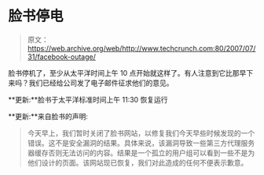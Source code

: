 # 脸书停电

> 原文：<https://web.archive.org/web/http://www.techcrunch.com:80/2007/07/31/facebook-outage/>

脸书停机了，至少从太平洋时间上午 10 点开始就这样了。有人注意到它比那早下来吗？我们已经给公司发了电子邮件征求他们的意见。

**更新:**脸书于太平洋标准时间上午 11:30 恢复运行

**更新:**来自脸书的声明:

> 今天早上，我们暂时关闭了脸书网站，以修复我们今天早些时候发现的一个错误。这不是安全漏洞的结果。具体来说，该漏洞导致一些第三方代理服务器缓存否则无法访问的内容。结果是一个孤立的用户组可以看到一些不是为他们设计的页面。该网站现已恢复，我们对此造成的任何不便表示歉意。
